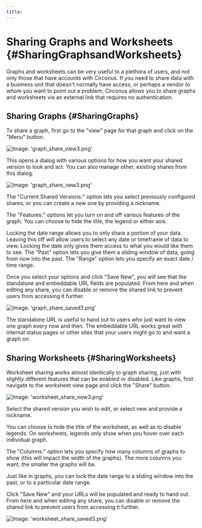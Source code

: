 ```yaml
---
title:
---
```


# Sharing Graphs and Worksheets {#SharingGraphsandWorksheets}

Graphs and worksheets can be very useful to a plethora of users, and not only those that have accounts with Circonus.  If you need to share data with a business unit that doesn't normally have access, or perhaps a vendor to whom you want to point out a problem, Circonus allows you to share graphs and worksheets via an external link that requires no authentication.


## Sharing Graphs {#SharingGraphs}

To share a graph, first go to the "view" page for that graph and click on the "Menu" button.

![Image: 'graph_share_view3.png'](/images/circonus/graph_share_view3.png)

This opens a dialog with various options for how you want your shared version to look and act.  You can also manage other, existing shares from this dialog.

![Image: 'graph_share_new3.png'](/images/circonus/graph_share_new3.png)

The "Current Shared Versions:" option lets you select previously configured shares, or you can create a new one by providing a nickname.

The "Features:" options let you turn on and off various features of the graph.  You can choose to hide the title, the legend or either axis.

Locking the date range allows you to only share a portion of your data.  Leaving this off will allow users to select any date or timeframe of data to view.  Locking the date only gives them access to what you would like them to see.  The "Past" option lets you give them a sliding window of data, going from now into the past.  The "Range" option lets you specify an exact date / time range.

Once you select your options and click "Save New", you will see that the standalone and embeddable URL fields are populated.  From here and when editing any share, you can disable or remove the shared link to prevent users from accessing it further.

![Image: 'graph_share_saved3.png'](/images/circonus/graph_share_saved3.png)

The standalone URL is useful to hand out to users who just want to view one graph every now and then.  The embeddable URL works great with internal status pages or other sites that your users might go to and want a graph on.


## Sharing Worksheets {#SharingWorksheets}

Worksheet sharing works almost identically to graph sharing, just with slightly different features that can be enabled or disabled.  Like graphs, first navigate to the worksheet view page and click the "Share" button.

![Image: 'worksheet_share_new3.png'](/images/circonus/worksheet_share_new3.png)

Select the shared version you wish to edit, or select new and provide a nickname.

You can choose to hide the title of the worksheet, as well as to disable legends.  On worksheets, legends only show when you hover over each individual graph.

The "Columns:" option lets you specify how many columns of graphs to show (this will impact the width of the graphs). The more columns you want, the smaller the graphs will be.

Just like in graphs, you can lock the date range to a sliding window into the past, or to a particular date range.

Click "Save New" and your URLs will be populated and ready to hand out.  From here and when editing any share, you can disable or remove the shared link to prevent users from accessing it further.

![Image: 'worksheet_share_saved3.png'](/images/circonus/worksheet_share_saved3.png)
